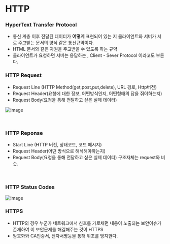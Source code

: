 
# HTTP

### HyperText Transfer Protocol
- 통신 계층 이후 전달된 데이터가 **어떻게** 표현되어 있는 지 클라이언트와 서버가 서로 주고받는 문서의 양식 같은 통신규약이다.
- HTML 문서와 같은 자원을 주고받을 수 있도록 하는 규약
- 클라이언트가 요청하면 서버는 응답하는 , Client - Sever Protocol 이라고도 부른다.


### HTTP Request
- Request Line (HTTP Method(get,post,put,delete), URL 경로,  Http버전)
- Request Header(요청에 대한 정보, 어떤방식인지, 어떤형태의 답을 줘야하는지)
- Request Body(요청을 통해 전달하고 싶은 실제 데이터)

![image](https://github.com/MarkZiRo/spring-project/assets/37473857/4bc7da49-451e-4707-b4ba-41d21e38141f)

<br>


### HTTP Reponse
- Start Line (HTTP 버전, 상태코드, 코드 메시지)
- Request Header(어떤 방식으로 해석해야하는지)
- Request Body(요청을 통해 전달하고 싶은 실제 데이터) 구조자체는 request와 비슷.

<br>

### HTTP Status Codes

![image](https://github.com/MarkZiRo/spring-project/assets/37473857/48ee1621-8cf1-4b7d-8b90-6427cee118a2)



### HTTPS
- HTTP의 경우 누군가 네트워크에서 신호를 가로채면 내용이 노출되는 보안이슈가 존재하여 이 보안문제를 해결해주는 것이 HTTPS
- 암호화와 CA인증서, 전자서명등을 통해 위조를 방지한다.
